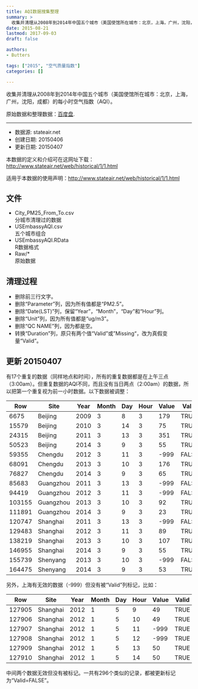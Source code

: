 ```yaml
---
title: AQI数据搜集整理
summary: >
  收集并清理从2008年到2014年中国五个城市（美国使馆所在城市：北京，上海，广州，沈阳，成都）的每小时空气指数（AQI）。
date: 2015-08-21
lastmod: 2017-09-03
draft: false

authors:
- Butters

tags: ["2015", "空气质量指数"]
categories: []

---
```


收集并清理从2008年到2014年中国五个城市（美国使馆所在城市：北京，上海，广州，沈阳，成都）的每小时空气指数（AQI）。

原始数据和整理数据：[百度盘](http://pan.baidu.com/s/1i4vBkep).

----------------

- 数据源: stateair.net
- 创建日期: 20150406
- 更新日期: 20150407

本数据的定义和介绍可在这网址下载：http://www.stateair.net/web/historical/1/1.html

适用于本数据的使用声明：http://www.stateair.net/web/historical/1/1.html

## 文件

- City_PM25_From_To.csv  
  分城市清理过的数据
- USEmbassyAQI.csv  
  五个城市组合
- USEmbassyAQI.RData  
  R数据格式
- Raw/*  
  原始数据 

## 清理过程

- 删除前三行文字。
- 删除“Parameter”列，因为所有值都是“PM2.5”。
- 删除“Date(LST)”列，保留“Year”，“Month”，“Day”和“Hour”列。
- 删除“Unit”列，因为所有值都是“ug/m3”。
- 删除“QC NAME”列，因为都是空。
- 转换“Duration”列，原只有两个值“Valid”或”Missing“，改为真假变量“Valid”。

## 更新 20150407

有17个重复的数据（同样地点和时间），所有的重复数据都是在上午三点（3:00am）。但重复数据的AQI不同，而且没有当日两点（2:00am）的数据，所以把第一个重复视为前一小时数据。以下数据被调整：

Row |	Site | Year | Month | Day | Hour | Value | Valid
----|------|------|-------|-----|------|-------|------
6675 | Beijing | 2009 | 3 | 8 | 3 | 179 | TRUE
15579 | Beijing | 2010 | 3 | 14 | 3 | 75 | TRUE
24315 | Beijing | 2011 | 3 | 13 | 3 | 351 | TRUE
50523 | Beijing | 2014 | 3 | 9 | 3 | 55 | TRUE
59355 | Chengdu | 2012 | 3 | 11 | 3 | -999 | FALSE
68091 | Chengdu | 2013 | 3 | 10 | 3 | 176 | TRUE
76827 | Chengdu | 2014 | 3 | 9 | 3 | 65 | TRUE
85683 | Guangzhou | 2011 | 3 | 13 | 3 | -999 | FALSE
94419 | Guangzhou | 2012 | 3 | 11 | 3 | -999 | FALSE
103155 | Guangzhou | 2013 | 3 | 10 | 3 | 92 | TRUE
111891 | Guangzhou | 2014 | 3 | 9 | 3 | 23 | TRUE
120747 | Shanghai | 2011 | 3 | 13 | 3 | -999 | FALSE
129483 | Shanghai | 2012 | 3 | 11 | 3 | 89 | TRUE
138219 | Shanghai | 2013 | 3 | 10 | 3 | 107 | TRUE
146955 | Shanghai | 2014 | 3 | 9 | 3 | 55 | TRUE
155739 | Shenyang | 2013 | 3 | 10 | 3 | -999 | FALSE
164475 | Shenyang | 2014 | 3 | 9 | 3 | 53 | TRUE

另外，上海有无效的数据（-999）但没有被“Valid”列标记，比如：

Row | Site | Year | Month | Day | Hour | Value | Valid
----|------|------|-------|-----|------|-------|------
127905 | Shanghai | 2012 | 1 | 5 | 9 | 49 | TRUE
127906 | Shanghai | 2012 | 1 | 5 | 10 | 49 | TRUE
127907 | Shanghai | 2012 | 1 | 5 | 11 | -999 | TRUE
127908 | Shanghai | 2012 | 1 | 5 | 12 | -999 | TRUE
127909 | Shanghai | 2012 | 1 | 5 | 13 | 50 | TRUE
127910 | Shanghai | 2012 | 1 | 5 | 14 | 50 | TRUE

中间两个数据无效但没有被标记。一共有296个类似的记录，都被更新标记为“Valid=FALSE”。